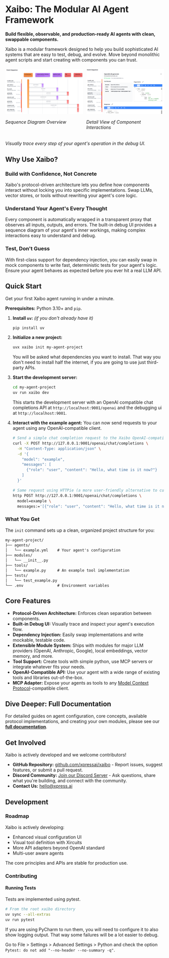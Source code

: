 # Xaibo: The Modular AI Agent Framework

**Build flexible, observable, and production-ready AI agents with clean, swappable components.**

Xaibo is a modular framework designed to help you build sophisticated AI systems that are easy to test, debug, and evolve. Move beyond monolithic agent scripts and start creating with components you can trust.

<div style="display: flex; gap: 10px; margin: 20px 0;">
  <div style="flex: 1;">
    <img src="docs/images/sequence-diagram.png" alt="Xaibo Debug UI - Sequence Diagram Overview" width="100%">
    <p><em>Sequence Diagram Overview</em></p>
  </div>
  <div style="flex: 1;">
    <img src="docs/images/detail-view.png" alt="Xaibo Debug UI - Detail View" width="100%">
    <p><em>Detail View of Component Interactions</em></p>
  </div>
</div>

_Visually trace every step of your agent's operation in the debug UI._

## Why Use Xaibo?

### Build with Confidence, Not Concrete
Xaibo's protocol-driven architecture lets you define how components interact without locking you into specific
implementations. Swap LLMs, vector stores, or tools without rewriting your agent's core logic.

### Understand Your Agent's Every Thought
Every component is automatically wrapped in a transparent proxy that observes all inputs, outputs, and errors. The
built-in debug UI provides a sequence diagram of your agent's inner workings, making complex interactions easy to
understand and debug.

### Test, Don't Guess
With first-class support for dependency injection, you can easily swap in mock components to write fast, deterministic
tests for your agent's logic. Ensure your agent behaves as expected before you ever hit a real LLM API.


## Quick Start

Get your first Xaibo agent running in under a minute.

**Prerequisites:** Python 3.10+ and `pip`.

1.  **Install `uv`:** _(if you don't already have it)_

    ```bash
    pip install uv
    ```

2.  **Initialize a new project:**

    ```bash
    uvx xaibo init my-agent-project
    ```
    You will be asked what dependencies you want to install. That way you don't need to install half the internet, if you
    are going to use just third-party APIs.

3.  **Start the development server:**

    ```bash
    cd my-agent-project
    uv run xaibo dev
    ```
    This starts the development server with an OpenAI compatible chat completions API at `http://localhost:9001/openai`
    and the debugging ui at `http://localhost:9001`. 

4.  **Interact with the example agent:**
    You can now send requests to your agent using any OpenAI-compatible client.

    ```bash
    # Send a simple chat completion request to the Xaibo OpenAI-compatible API
    curl -X POST http://127.0.0.1:9001/openai/chat/completions \
      -H "Content-Type: application/json" \
      -d '{
        "model": "example",
        "messages": [
          {"role": "user", "content": "Hello, what time is it now?"}
        ]
      }'
    ```

    ```bash
    # Same request using HTTPie (a more user-friendly alternative to curl)
    http POST http://127.0.0.1:9001/openai/chat/completions \
      model=example \
      messages:='[{"role": "user", "content": "Hello, what time is it now?"}]'
    ```

### What You Get

The `init` command sets up a clean, organized project structure for you:

```
my-agent-project/
├── agents/
│   └── example.yml    # Your agent's configuration
├── modules/
│   └── __init__.py
├── tools/
│   └── example.py     # An example tool implementation
├── tests/
│   └── test_example.py
└── .env               # Environment variables
```

## Core Features

  * **Protocol-Driven Architecture:** Enforces clean separation between components.
  * **Built-in Debug UI:** Visually trace and inspect your agent's execution flow.
  * **Dependency Injection:** Easily swap implementations and write mockable, testable code.
  * **Extensible Module System:** Ships with modules for major LLM providers (OpenAI, Anthropic, Google), local embeddings, vector memory, and more.
  * **Tool Support:** Create tools with simple python, use MCP servers or integrate whatever fits your needs. 
  * **OpenAI-Compatible API:** Use your agent with a wide range of existing tools and libraries out-of-the-box.
  * **MCP Adapter:** Expose your agents as tools to any [Model Context Protocol](https://modelcontextprotocol.io/)-compatible client.

## Dive Deeper: Full Documentation

For detailed guides on agent configuration, core concepts, available protocol implementations, and creating your own
modules, please see our **[full documentation](https://xaibo.ai)**.

## Get Involved

Xaibo is actively developed and we welcome contributors!

  * **GitHub Repository:** [github.com/xpressai/xaibo](https://github.com/xpressai/xaibo) - Report issues, suggest features, or submit a pull request.
  * **Discord Community:** [Join our Discord Server](https://discord.gg/uASMzSSVKe) - Ask questions, share what you're building, and connect with the community.
  * **Contact Us:** hello@xpress.ai

## Development

### Roadmap

Xaibo is actively developing:
- Enhanced visual configuration UI
- Visual tool definition with Xircuits
- More API adapters beyond OpenAI standard
- Multi-user aware agents

The core principles and APIs are stable for production use.

### Contributing

#### Running Tests
Tests are implemented using pytest.

```bash
# From the root xaibo directory
uv sync --all-extras
uv run pytest
```

If you are using PyCharm to run them, you will need to configure it to also show logging output. That way some failures will be a lot easier to debug.

Go to File > Settings > Advanced Settings > Python and check the option 
`Pytest: do not add "--no-header --no-summary -q"`.